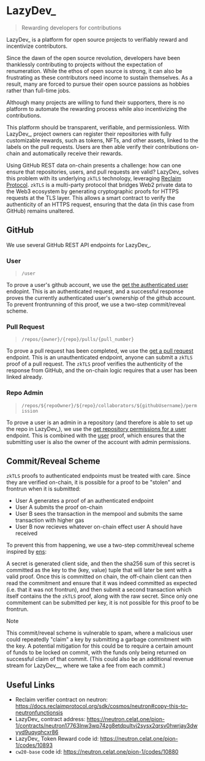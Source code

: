 # LazyDev_

> Rewarding developers for contributions

LazyDev_ is a platform for open source projects to verifiably reward and incentivize contributors.

Since the dawn of the open source revolution, developers have been thanklessly contributing to projects without the expectation of renumeration. While the ethos of open source is strong, it can also be frustrating as these contributors need income to sustain themselves. As a result, many are forced to pursue their open source passions as hobbies rather than full-time jobs.

 Although many projects are willing to fund their supporters, there is no platform to automate the rewarding process while also incentivizing the contributions. 

This platform should be transparent, verifiable, and permissionless. With LazyDev_, project owners can register their repositories with fully customizable rewards, such as tokens, NFTs, and other assets, linked to the labels on the pull requests. Users are then able verify their contributions on-chain and automatically receive their rewards.  

Using GitHub REST data on-chain presents a challenge: how can one ensure that repositories, users, and pull requests are valid? LazyDev_ solves this problem with its underlying `zkTLS` technology, leveraging [Reclaim Protocol].
`zkTLS` is a multi-party protocol that bridges Web2 private data to the Web3 ecosystem by generating cryptographic proofs for HTTPS requests at the TLS layer. This allows a smart contract to verify the authenticity of an HTTPS request, ensuring that the data (in this case from GitHub) remains unaltered.

## GitHub

We use several GitHub REST API endpoints for LazyDev_.

### User

> `/user`

To prove a user's github account, we use the [get the authenticated user] endopint. This is an authenticated request, and a successful response proves the currently authenticated user's ownership of the github account. To prevent frontrunning of this proof, we use a two-step commit/reveal scheme.

### Pull Request

> `/repos/{owner}/{repo}/pulls/{pull_number}`

To prove a pull request has been completed, we use the [get a pull request] endpoint. This is an unauthenticated endpoint, anyone can submit a `zkTLS` proof of a pull request. The `zkTLS` proof verifies the authenticity of the response from GitHub, and the on-chain logic requires that a user has been linked already.

### Repo Admin

> `/repos/${repoOwner}/${repo}/collaborators/${githubUsername}/permission`

To prove a user is an admin in a repository (and therefore is able to set up the repo in LazyDev_), we use the [get repository permissions for a user] endpoint. This is combined with the [user](#user) proof, which ensures that the submitting user is also the owner of the account with admin permissions.

## Commit/Reveal Scheme

`zkTLS` proofs to authenticated endpoints must be treated with care. Since they are verified on-chain, it is possible for a proof to be "stolen" and frontrun when it is submitted:

- User A generates a proof of an authenticated endpoint
- User A submits the proof on-chain
- User B sees the transaction in the mempool and submits the same transaction with higher gas
- User B now recieves whatever on-chain effect user A should have received

To prevent this from happening, we use a two-step commit/reveal scheme inspired by [ens]:

A secret is generated client side, and then the sha256 sum of this secret is committed as the key to the (key, value) tuple that will later be sent with a valid proof. Once this is committed on chain, the off-chain client can then read the commitment and ensure that it was indeed committed as expected (i.e. that it was not frontrun), and then submit a second transaction which itself contains the the `zkTLS` proof, along with the raw secret. Since only one commitement can be submitted per key, it is not possible for this proof to be frontrun.

> [!NOTE]
> This commit/reveal scheme is vulnerable to spam, where a malicious user could repeatedly "claim" a key by submitting a garbage commitment with the key. A potential mitigation for this could be to require a certain amount of funds to be locked on commit, with the funds only being returned on successful claim of that commit. (This could also be an additional revenue stream for LazyDev__, where we take a fee from each commit.)

## Useful Links

- Reclaim verifier contract on neutron: <https://docs.reclaimprotocol.org/sdk/cosmos/neutron#copy-this-to-neutronfunctionsjs>
- LazyDev_ contract address: <https://neutron.celat.one/pion-1/contracts/neutron17763lnw3wp74zg8etdpultvj2sysx2qrsv0hwrjay3dwyyd9uqyqhcxr86>
- LazyDev_ Token Reward code id: <https://neutron.celat.one/pion-1/codes/10893>
- `cw20-base` code id: <https://neutron.celat.one/pion-1/codes/10880>

[get a pull request]: https://docs.github.com/en/rest/pulls/pulls?apiVersion=2022-11-28#get-a-pull-request
[reclaim protocol]: https://reclaimprotocol.org/
[get the authenticated user]: https://docs.github.com/en/rest/users/users?apiVersion=2022-11-28#get-the-authenticated-user
[commit/reveal scheme]: #commit-reveal-scheme
[ens]: https://support.ens.domains/en/articles/7900438-registration-steps
[get repository permissions for a user]: https://docs.github.com/en/rest/collaborators/collaborators?apiVersion=2022-11-28#get-repository-permissions-for-a-user
